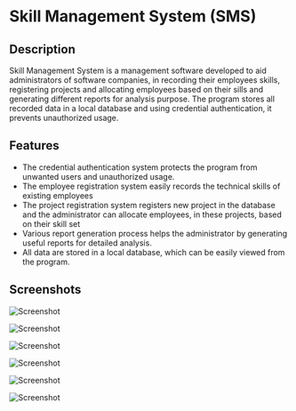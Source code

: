 # Skill Management System (SMS)

## Description
Skill Management System is a management software developed to aid administrators of software companies, in recording their employees skills, registering projects and allocating employees based on their sills and generating different reports for analysis purpose. The program stores all recorded data in a local database and using credential authentication, it prevents unauthorized usage.

## Features
* The credential authentication system protects the program from unwanted users and unauthorized usage.
* The employee registration system easily records the technical skills of existing employees
* The project registration system registers new project in the database and the administrator can allocate employees, in these projects, based on their skill set
* Various report generation process helps the administrator by generating useful reports for detailed analysis.
* All data are stored in a local database, which can be easily viewed from the program.

## Screenshots
![Screenshot](http://i.imgur.com/voPI83w.png)

![Screenshot](http://i.imgur.com/IRX0YU6.png)

![Screenshot](http://i.imgur.com/wNCWTtU.png)

![Screenshot](http://i.imgur.com/1cf8925.png)

![Screenshot](http://i.imgur.com/mIhuPVP.png)

![Screenshot](http://i.imgur.com/8W7MITp.png)
